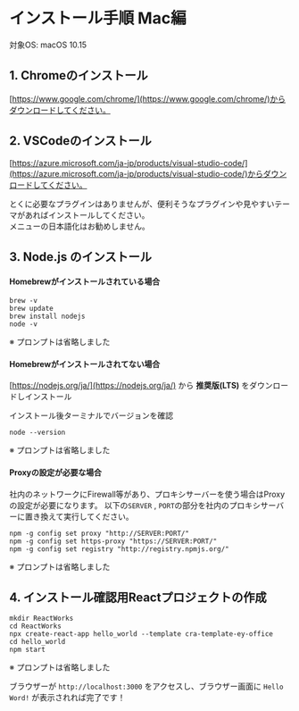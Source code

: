 # インストール手順 Mac編

対象OS: macOS 10.15


## 1. Chromeのインストール

[https://www.google.com/chrome/](https://www.google.com/chrome/)からダウンロードしてください。

## 2. VSCodeのインストール

[https://azure.microsoft.com/ja-jp/products/visual-studio-code/](https://azure.microsoft.com/ja-jp/products/visual-studio-code/)からダウンロードしてください。

とくに必要なプラグインはありませんが、便利そうなプラグインや見やすいテーマがあればインストールしてください。  
メニューの日本語化はお勧めしません。

## 3. Node.js のインストール

#### Homebrewがインストールされている場合

```shell
brew -v
brew update
brew install nodejs
node -v
```

※ プロンプトは省略しました

#### Homebrewがインストールされてない場合

[https://nodejs.org/ja/](https://nodejs.org/ja/)  から **推奨版(LTS)** をダウンロードしインストール

インストール後ターミナルでバージョンを確認

```shell
node --version
```

※ プロンプトは省略しました

#### Proxyの設定が必要な場合

社内のネットワークにFirewall等があり、プロキシサーバーを使う場合はProxyの設定が必要になります。
以下の`SERVER` , `PORT`の部分を社内のプロキシサーバーに置き換えて実行してください。

```shell
npm -g config set proxy "http://SERVER:PORT/"
npm -g config set https-proxy "https://SERVER:PORT/"
npm -g config set registry "http://registry.npmjs.org/"
```
※ プロンプトは省略しました

## 4. インストール確認用Reactプロジェクトの作成

~~~shell
mkdir ReactWorks
cd ReactWorks
npx create-react-app hello_world --template cra-template-ey-office
cd hello_world
npm start
~~~

※ プロンプトは省略しました

ブラウザーが `http://localhost:3000` をアクセスし、ブラウザー画面に `Hello Word!`  が表示されれば完了です！